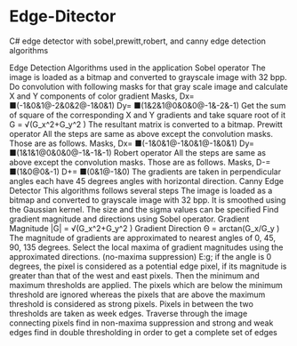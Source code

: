 Edge-Ditector
=============

C# edge detector with sobel,prewitt,robert, and canny edge detection algorithms 


Edge Detection Algorithms used in the application
Sobel operator
	The image is loaded as a bitmap and converted to grayscale image with 32 bpp.
	Do convolution with following masks for that gray scale image and calculate X and Y components of color gradient
Masks,   Dx=   ■(-1&0&1@-2&0&2@-1&0&1)       Dy=   ■(1&2&1@0&0&0@-1&-2&-1)
	Get the sum of square of the corresponding X and Y gradients and take square root of it
G = √(G_x^2+G_y^2 )
	The resultant matrix is converted to a bitmap.
Prewitt operator
	All the steps are same as above except the convolution masks. Those are as follows.
Masks,   Dx=   ■(-1&0&1@-1&0&1@-1&0&1)       Dy=   ■(1&1&1@0&0&0@-1&-1&-1)
Robert operator
	All the steps are same as above except the convolution masks. Those are as follows.
Masks,   D-=   ■(1&0@0&-1)       D+=   ■(0&1@-1&0)
	The gradients are taken in perpendicular angles each have 45 degrees angles with horizontal direction.
Canny Edge Detector
	This algorithms follows several steps
	The image is loaded as a bitmap and converted to grayscale image with 32 bpp.
	It is smoothed using the Gaussian kernel. The size and the sigma values can be specified
	Find gradient magnitude and directions using Sobel operator.
Gradient Magnitude |G| = √(G_x^2+G_y^2 )
Gradient Direction Θ = arctan⁡(G_x/G_y )
	The magnitude of gradients are approximated to nearest angles of 0, 45, 90, 135 degrees. Select the local maxima of gradient magnitudes using the approximated directions. (no-maxima suppression)
E:g; if the angle is 0 degrees, the pixel is considered as a potential edge pixel, if its magnitude is greater than that of the west and east pixels.
	Then the minimum and maximum thresholds are applied. The pixels which are below the minimum threshold are ignored whereas the pixels that are above the maximum threshold is considered as strong pixels. Pixels in between the two thresholds are taken as week edges. 
	Traverse through the image connecting pixels find in non-maxima suppression and strong and weak edges find in double thresholding in order to get a complete set of edges
